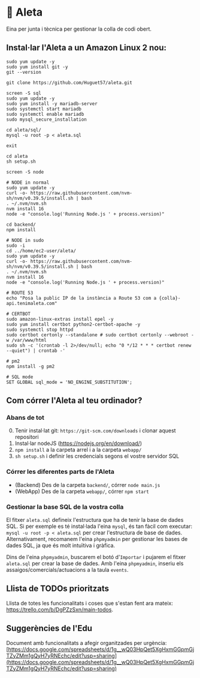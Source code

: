 # 🙋 Aleta
Eina per junta i tècnica per gestionar la colla de codi obert.

## Instal·lar l'Aleta a un Amazon Linux 2 nou:
```
sudo yum update -y
sudo yum install git -y
git --version

git clone https://github.com/Huguet57/aleta.git

screen -S sql
sudo yum update -y
sudo yum install -y mariadb-server
sudo systemctl start mariadb
sudo systemctl enable mariadb
sudo mysql_secure_installation

cd aleta/sql/
mysql -u root -p < aleta.sql

exit

cd aleta
sh setup.sh

screen -S node

# NODE in normal
sudo yum update -y
curl -o- https://raw.githubusercontent.com/nvm-sh/nvm/v0.39.5/install.sh | bash
. ~/.nvm/nvm.sh
nvm install 16
node -e "console.log('Running Node.js ' + process.version)"

cd backend/
npm install

# NODE in sudo
sudo -i
cd ../home/ec2-user/aleta/
sudo yum update -y
curl -o- https://raw.githubusercontent.com/nvm-sh/nvm/v0.39.5/install.sh | bash
. ~/.nvm/nvm.sh
nvm install 16
node -e "console.log('Running Node.js ' + process.version)"

# ROUTE 53
echo "Posa la public IP de la instància a Route 53 com a {colla}-api.tenimaleta.com"

# CERTBOT
sudo amazon-linux-extras install epel -y
sudo yum install certbot python2-certbot-apache -y
sudo systemctl stop httpd
sudo certbot certonly --standalone # sudo certbot certonly --webroot -w /var/www/html
sudo sh -c '(crontab -l 2>/dev/null; echo "0 */12 * * * certbot renew --quiet") | crontab -'

# pm2
npm install -g pm2

# SQL mode
SET GLOBAL sql_mode = 'NO_ENGINE_SUBSTITUTION';
```

## Com córrer l'Aleta al teu ordinador?
### Abans de tot
0. Tenir instal·lat git: `https://git-scm.com/downloads` i clonar aquest repositori
1. Instal·lar nodeJS (https://nodejs.org/en/download/)
2. `npm install` a la carpeta arrel i a la carpeta `webapp/`
3. `sh setup.sh` i definir les credencials segons el vostre servidor SQL

### Córrer les diferentes parts de l'Aleta
- (Backend) Des de la carpeta `backend/`, córrer `node main.js`
- (WebApp) Des de la carpeta `webapp/`, córrer `npm start`

### Gestionar la base SQL de la vostra colla
El fitxer `aleta.sql` defineix l'estructura que ha de tenir la base de dades SQL. Si per exemple es té instal·lada l'eina `mysql`, és tan fàcil com executar: `mysql -u root -p < aleta.sql` per crear l'estructura de base de dades. Alternativament, recomanem l'eina `phpmyadmin` per gestionar les bases de dades SQL, ja que és molt intuïtiva i gràfica.

Dins de l'eina `phpmyadmin`, buscarem el botó d'`Importar` i pujarem el fitxer `aleta.sql` per crear la base de dades. Amb l'eina `phpmyadmin`, inseriu els assaigos/comercials/actuacions a la taula `events`.

## Llista de TODOs prioritzats
Llista de totes les funcionalitats i coses que s'estan fent ara mateix: https://trello.com/b/DgPZzSxn/main-todos.

## Suggerències de l'Edu
Document amb funcionalitats a afegir organitzades per urgència: [https://docs.google.com/spreadsheets/d/1g__wQ03HpQet5XgHxmGGpmGjTZyZMm1gQyH7yRNEchc/edit?usp=sharing](https://docs.google.com/spreadsheets/d/1g__wQ03HpQet5XgHxmGGpmGjTZyZMm1gQyH7yRNEchc/edit?usp=sharing)
